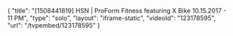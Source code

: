 {
    "title": "[1508441819] HSN | ProForm Fitness featuring X Bike 10.15.2017 - 11 PM",
    "type": "solo",
    "layout": "iframe-static",
    "videoId": "123178595",
    "url": "\/tvpembed\/123178595"
}